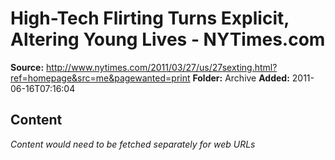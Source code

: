 # High-Tech Flirting Turns Explicit, Altering Young Lives - NYTimes.com

**Source:** http://www.nytimes.com/2011/03/27/us/27sexting.html?ref=homepage&src=me&pagewanted=print
**Folder:** Archive
**Added:** 2011-06-16T07:16:04




## Content
*Content would need to be fetched separately for web URLs*

